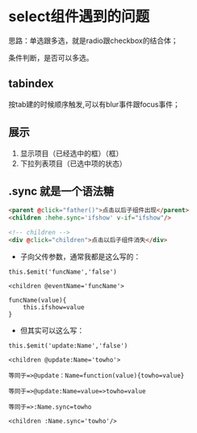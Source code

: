 # select组件遇到的问题

思路：单选跟多选，就是radio跟checkbox的结合体；

条件判断，是否可以多选。

## tabindex 
按tab建的时候顺序触发,可以有blur事件跟focus事件；

## 展示
1. 显示项目（已经选中的框）（框）
2. 下拉列表项目（已选中项的状态）

## .sync 就是一个语法糖
```html
<parent @click="father()">点击以后子组件出现</parent>
<children :hehe.sync='ifshow' v-if="ifshow"/>

<!-- children -->
<div @click="children">点击以后子组件消失</div>
```

- 子向父传参数，通常我都是这么写的：
```
this.$emit('funcName','false')

<children @eventName='funcName'>

funcName(value){
    this.ifshow=value
}
```

- 但其实可以这么写：

```
this.$emit('update:Name','false')

<children @update:Name='towho'>

等同于=>@update：Name=function(value){towho=value}

等同于=>@update:Name=value=>towho=value

等同于=>:Name.sync=towho

<children :Name.sync='towho'/>
```

